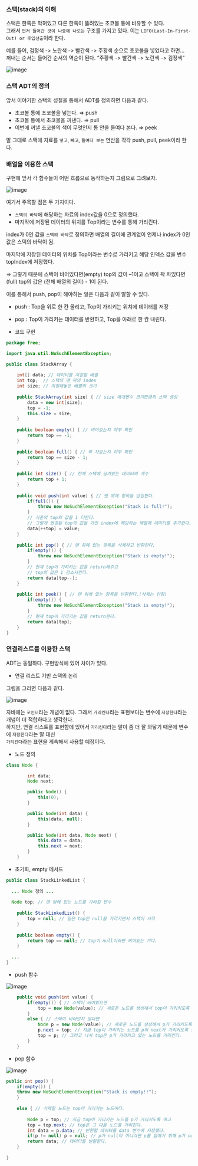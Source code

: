 ### 스택(stack)의 이해
스택은 한쪽은 막혀있고 다른 한쪽이 뚫려있는 초코볼 통에 비유할 수 있다.  
그래서 `먼저 들어간 것이 나중에 나오는` 구조를 가지고 있다. 이는 `LIFO(Last-In-First-Out) or 후입선출`이라 한다.

예를 들어, 검정색 -> 노란색 -> 빨간색 -> 주황색 순으로 초코볼을 넣었다고 하면...   
꺼내는 순서는 들어간 순서의 역순이 된다. “주황색 -> 빨간색 -> 노란색 -> 검정색” 

![image](https://user-images.githubusercontent.com/64796257/150016911-2ffa3705-b12b-4058-ba29-c2689dc6f2e0.png)

### 스택 ADT의 정의
앞서 이야기한 스택의 성질을 통해서 ADT를 정의하면 다음과 같다.
- 초코볼 통에 초코볼을 넣는다. ⇒ push
- 초코볼 통에서 초코볼을 꺼낸다. ⇒ pull
- 이번에 꺼낼 초코볼의 색이 무엇인지 통 안을 들여다 본다. ⇒ peek

말 그대로 스택에 자료를 `넣고`, `빼고`, `들여다 보는` 연산을 각각 push, pull, peek이라 한다.

### 배열을 이용한 스택 

구현에 앞서 각 함수들이 어떤 흐름으로 동작하는지 그림으로 그려보자.

![image](https://user-images.githubusercontent.com/64796257/150040322-8f1751f8-ab6b-4bd4-86bc-a77df4b95910.png)

여기서 주목할 점은 두 가지이다.
- `스택의 바닥`에 해당하는 자료의 index값을 0으로 정의했다.
- 마지막에 저장된 데이터의 위치를 Top이라는 변수를 통해 가리킨다.

index가 0인 값을 `스택의 바닥`로 정의하면 배열의 길이에 관계없이 언제나 index가 0인 값은 스택의 바닥이 됨.

마지막에 저장된 데이터의 위치를 Top이라는 변수로 가리키고 해당 인덱스 값을 변수 topIndex에 저장했다.

⇒ 그렇기 때문에 스택이 비어있다면(empty) top의 값이 –1이고 스택이 꽉 차있다면(full) top의 값은 (전체 배열의 길이) - 1이 된다.

이를 통해서 push, pop이 해야하는 일은 다음과 같이 말할 수 있다.
- push : Top을 위로 한 칸 올리고, Top이 가리키는 위치에 데이터를 저장
- pop : Top이 가리키는 데이터를 반환하고, Top을 아래로 한 칸 내린다.

- 코드 구현

``` java
package free;

import java.util.NoSuchElementException;

public class StackArray {
	
	int[] data; // 데이터를 저장할 배열
	int top;  // 스택의 맨 위의 index
	int size; // 지정해놓은 배열의 크기
	
	public StackArray(int size) { // size 매개변수 크기만큼의 스택 생성
		data = new int[size];
		top = -1;
		this.size = size;
	}
	
	public boolean empty() { // 비어있는지 여부 확인
		return top == -1;
	}
	
	public boolean full() { // 꽉 차있는지 여부 확인
		return top == size - 1; 
	}
	
	public int size() { // 현재 스택에 담겨있는 데이터의 개수
		return top + 1;
	}
	
	public void push(int value) { // 맨 위에 항목을 삽입한다.
		if(full()) {
			throw new NoSuchElementException("Stack is full!");
		}
		// 기존의 top의 값을 1 더한다.
		// 그렇게 변경된 top의 값을 가진 index에 해당하는 배열에 데이터를 추가한다. 
		data[++top] = value;
	}
	
	public int pop() { // 맨 위에 있는 항목을 삭제하고 반환한다.
		if(empty()) {
			throw new NoSuchElementException("Stack is empty!");
		}
		// 현재 top이 가리키는 값을 return해주고
		// top의 값은 1 감소시킨다.
		return data[top--];
	}
	
	public int peek() { // 맨 위에 있는 항목을 반환한다.(삭제는 안함)
		if(empty()) {
			throw new NoSuchElementException("Stack is empty!");
		}
		// 현재 top이 가리키는 값을 return한다.
		return data[top];
	}
}
```

### 연결리스트를 이용한 스택 

ADT는 동일하다. 구현방식에 있어 차이가 있다.

- 연결 리스트 기반 스택의 논리

그림을 그리면 다음과 같다.

![image](https://user-images.githubusercontent.com/64796257/150045080-db43aaf5-644d-4e1a-8005-bc4825e2337c.png)

자바에는 `포인터`라는 개념이 없다. 그래서 `가리킨다`라는 표현보다는 변수에 `저장한다`라는 개념이 더 적합하다고 생각한다.  
하지만, 연결 리스트를 표현함에 있어서 `가리킨다`라는 말이 좀 더 잘 와닿기 때문에 변수에 `저장한다`라는 말 대신  
`가리킨다`라는 표현을 계속해서 사용할 예정이다.

- 노드 정의 

``` java
class Node {

        int data;
        Node next;

        public Node() {
            this(0);
        }

        public Node(int data) {
            this(data, null);
        }

        public Node(int data, Node next) {
            this.data = data;
            this.next = next;
        }
    }
```

- 초기화, empty 메서드 

``` java
public class StackLinkedList { 
  
  ... Node 정의 ... 
  
  Node top; // 맨 앞에 있는 노드를 가리킬 변수
	
	public StackLinkedList() {
		top = null; // 일단 top은 null을 가리키면서 스택이 시작
	}
	
	public boolean empty() {
		return top == null; // top이 null이라면 비어있는 거다.
	}
  
  ... 
}
```

- push 함수 

![image](https://user-images.githubusercontent.com/64796257/150044153-7f665246-1e6c-4982-a9d7-8dbcfab1ecff.png)

``` java
	public void push(int value) {
		if(empty()) { // 스택이 비어있으면
			top = new Node(value); // 새로운 노드를 생성해서 top이 가리키도록 한다.
		}
		else { // 스택이 비어있지 않다면
			Node p = new Node(value); // 새로운 노드를 생성해서 p가 가리키도록 함
			p.next = top; // 지금 top이 가리키는 노드를 p의 next가 가리키도록 한다.
			top = p; // 그러고 나서 top은 p가 가라키고 있는 노드를 가리킨다.
		}
	}
```

- pop 함수 

![image](https://user-images.githubusercontent.com/64796257/150048729-c02add6e-f13c-4b83-b739-8d5a9327ff4f.png)

``` java
public int pop() {
	if(empty()) {
	throw new NoSuchElementException("Stack is empty!!");
	}
	
	else { // 삭제할 노드는 top이 가리키는 노드이다.
	
		Node p = top; // 지금 top이 가리키는 노드를 p가 가리키도록 하고
		top = top.next; // top은 그 다음 노드를 가리킨다.
		int data = p.data; // 반환할 데이터를 data 변수에 저장했다.
		if(p != null) p = null; // p가 null이 아니라면 p를 없애기 위해 p가 null이 되도록 했다.
		return data; // 데이터를 반환한다.
	}
		
}
```
























